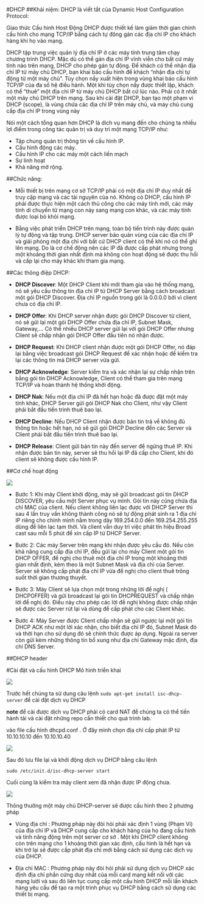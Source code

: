 #DHCP##Khái niệm:DHCP là viết tắt của Dynamic Host Configuration Protocol:Giao thức Cấu hình Host Động DHCP được thiết kế làm giảm thời gian chỉnh cấu hình cho mạng TCP/IP bằng cách tự động gán các địa chỉ IP cho khách hàng khi họ vào mạng.DHCP tập trung việc quản lý địa chỉ IP ở các máy tính trung tâm chạy chương trình DHCP. Mặc dù có thể gán địa chỉ IP vĩnh viễn cho bất cứ máy tính nào trên mạng, DHCP cho phép gán tự động. Để khách có thể nhận địa chỉ IP từ máy chủ DHCP, bạn khai báo cấu hình để khách “nhận địa chỉ tự động từ một máy chủ”. Tùy chọn nầy xuất hiện trong vùng khai báo cấu hình TCP/IP của đa số hệ điều hành. Một khi tùy chọn nầy được thiết lập, khách có thể “thuê” một địa chỉ IP từ máy chủ DHCP bất cứ lúc nào. Phải có ít nhất một máy chủ DHCP trên mạng. Sau khi cài đặt DHCP, bạn tạo một phạm vi DHCP (scope), là vùng chứa các địa chỉ IP trên máy chủ, và máy chủ cung cấp địa chỉ IP trong vùng nàyNói một cách tổng quan hơn DHCP là dich vụ mang đến cho chúng ta nhiều lợi điểm trong công tác quản trị và duy trì một mạng TCP/IP như:- Tập chung quản trị thông tin về cấu hình IP.- Cấu hình động các máy.- Cấu hình IP cho các máy một cách liền mạch- Sự linh hoạt- Khả năng mở rộng.##Chức năng:- Mỗi thiết bị trên mạng cơ sở TCP/IP phải có một địa chỉ IP duy nhất để truy cập mạng và các tài nguyên của nó. Không có DHCP, cấu hình IP phải được thực hiện một cách thủ công cho các máy tính mới, các máy tính di chuyển từ mạng con này sang mạng con khác, và các máy tính được loại bỏ khỏi mạng.- Bằng việc phát triển DHCP trên mạng, toàn bộ tiến trình này được quản lý tự động và tập trung. DHCP server bảo quản vùng của các địa chỉ IP và giải phóng một địa chỉ với bất cứ DHCP client có thể khi nó có thể ghi lên mạng. Do là cơ chế động nên các IP đã được cấp phát nhưng trong một khoảng thời gian nhất định mà không còn hoạt động sẽ được thu hồi và cấp lại cho máy khác khi tham gia mạng.##Các thông điệp DHCP:- **DHCP Discover**: Một DHCP Client khi mới tham gia vào hệ thống mạng, nó sẽ yêu cầu thông tin địa chỉ IP từ DHCP Server bằng cách broadcast một gói DHCP Discover. Địa chỉ IP nguồn trong gói là 0.0.0.0 bởi vì client chưa có địa chỉ IP.- **DHCP Offer**: Khi DHCP server nhận được gói DHCP Discover từ client, nó sẽ gửi lại một gói DHCP Offer chứa địa chỉ IP, Subnet Mask, Gateway,... Có thể nhiều DHCP server gửi lại với gói DHCP Offer nhưng Client sẽ chấp nhận gói DHCP Offer đầu tiên nó nhận được.- **DHCP Request**: Khi DHCP client nhận được một gói DHCP Offer, nó đáp lại bằng việc broadcast gói DHCP Request để xác nhận hoặc để kiểm tra lại các thông tin mà DHCP server vừa gửi.- **DHCP Acknowledge**: Server kiểm tra và xác nhận lại sự chấp nhận trên bằng gói tin DHCP Acknowledge, Client có thể tham gia trên mạng TCP/IP và hoàn thành hệ thống khởi động.- **DHCP Nak**: Nếu một địa chỉ IP đã hết hạn hoặc đã được đặt một máy tính khác, DHCP Server gửi gói DHCP Nak cho Client, như vậy Client phải bắt đầu tiến trình thuê bao lại.- **DHCP Decline**: Nếu DHCP Client nhận được bản tin trả về không đủ thông tin hoặc hết hạn, nó sẽ gửi gói DHCP Decline đến các Server và Client phải bắt đầu tiến trình thuê bao lại.- **DHCP Release**: Client gửi bản tin này đến server để ngừng thuê IP. Khi nhận được bản tin này, server sẽ thu hồi lại IP đã cấp cho Client, khi đó client sẽ không được cấu hình IP.##Cơ chế hoạt động <img src="https://4.bp.blogspot.com/-a7zDnDRnrdE/V2HsgvgsNYI/AAAAAAAAAGQ/cOW7xedGlaw84kmRHWKOOebp62tb_FZuACLcB/s1600/dhcp.jpg">- Bước 1: Khi máy Client khởi động, máy sẽ gửi broadcast gói tin DHCP DISCOVER, yêu cầu một Server phục vụ mình. Gói tin này cũng chứa địa chỉ MAC của client. Nếu client không liên lạc được với DHCP Server thì sau 4 lần truy vấn không thành công nó sẽ tự động phát sinh ra 1 địa chỉ IP riêng cho chính mình nằm trong dãy 169.254.0.0 đến 169.254.255.255 dùng để liên lạc tạm thời. Và client vẫn duy trì việc phát tín hiệu Broad cast sau mỗi 5 phút để xin cấp IP từ DHCP Server.- Bước 2: Các máy Server trên mạng khi nhận được yêu cầu đó. Nếu còn khả năng cung cấp địa chỉ IP, đều gửi lại cho máy Client một gói tin DHCP OFFER, đề nghị cho thuê một địa chỉ IP trong một khoảng thời gian nhất định, kèm theo là một Subnet Mask và địa chỉ của Server. Server sẽ không cấp phát đia chỉ IP vừa đề nghị cho client thuê trông suốt thời gian thương thuyết.- Bước 3: Máy Client sẽ lựa chọn một trong những lời đề nghị ( DHCPOFFER) và gửi broadcast lại gói tin DHCPREQUEST và chấp nhận lời đề nghị đó. Điều này cho phép các lời đề nghị không được chấp nhận sẽ được các Server rút lại và dùng để cấp phát cho các Client khác.- Bước 4: Máy Server được Client chấp nhận sẽ gửi ngược lại một gói tin DHCP ACK như một lời xác nhận, cho biết địa chỉ IP đó, Subnet Mask đó và thời hạn cho sử dụng đó sẽ chính thức được áp dụng. Ngoài ra server còn gửi kèm những thông tin bổ xung như địa chỉ Gateway mặc định, địa chỉ DNS Server.##DHCP header#Cài đặt và cấu hình DHCPMô hình triển khai <img src="http://i.imgur.com/CaHMm6I.png">Trước hết chúng ta sử dung câu lệnh ``sudo apt-get install isc-dhcp-server`` để cài đặt dịch vụ DHCP**note** để cài được dịch vụ DHCP phải có card NAT để chúng ta có thể tiến hành tải và cài đặt những repo cần thiết cho quá trình lab.vào file cấu hình dhcpd.conf . Ở đây mình chọn địa chỉ cấp phát IP từ 10.10.10.10 đến 10.10.10.40<img src="http://i.imgur.com/gNNZx8c.png">Sau đó lưu file lại và khởi động dịch vụ DHCP bằng câu lệnh ``sudo /etc/init.d/isc-dhcp-server start`` Cuối cùng là kiểm tra máy client xem đã nhận được IP động chưa.<img src="http://i.imgur.com/pSQLiQr.png">Thông thường một máy chủ DHCP-server sẽ được cấu hình theo 2 phương pháp- Vùng địa chỉ : Phương pháp này đòi hỏi phải xác định 1 vùng (Phạm Vi) của địa chỉ IP và DHCP cung cấp cho khách hàng của họ đang cấu hình và tính năng động trên một server cơ sở . Một khi DHCP client không còn trên mạng cho 1 khoảng thời gian xác định, cấu hình là hết hạn và khi trở lại sẽ được cấp phát địa chỉ mới bằng cách sử dụng các dịch vụ của DHCP.- Địa chỉ MAC : Phương pháp này đòi hỏi phải sử dụng dịch vụ DHCP xác định địa chỉ phần cứng duy nhất của mỗi card mạng kết nối với các mạng lưới và sau đó liên tục cung cấp một cấu hình DHCP mỗi lần khách hàng yêu cầu để tạo ra một trình phục vụ DHCP bằng cách sử dụng các thiết bị mạng.